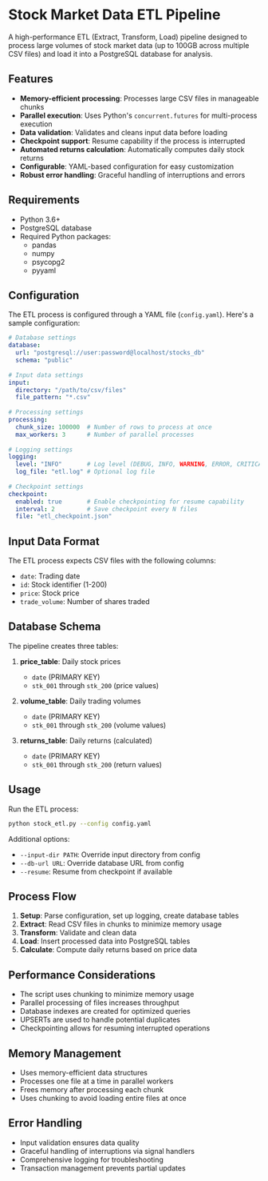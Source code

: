 # Stock Market Data ETL Pipeline

A high-performance ETL (Extract, Transform, Load) pipeline designed to process large volumes of stock market data (up to 100GB across multiple CSV files) and load it into a PostgreSQL database for analysis.

## Features

- **Memory-efficient processing**: Processes large CSV files in manageable chunks
- **Parallel execution**: Uses Python's `concurrent.futures` for multi-process execution
- **Data validation**: Validates and cleans input data before loading
- **Checkpoint support**: Resume capability if the process is interrupted
- **Automated returns calculation**: Automatically computes daily stock returns
- **Configurable**: YAML-based configuration for easy customization
- **Robust error handling**: Graceful handling of interruptions and errors

## Requirements

- Python 3.6+
- PostgreSQL database
- Required Python packages:
  - pandas
  - numpy
  - psycopg2
  - pyyaml

## Configuration

The ETL process is configured through a YAML file (`config.yaml`). Here's a sample configuration:

```yaml
# Database settings
database:
  url: "postgresql://user:password@localhost/stocks_db"
  schema: "public"
  
# Input data settings
input:
  directory: "/path/to/csv/files"
  file_pattern: "*.csv"
  
# Processing settings
processing:
  chunk_size: 100000  # Number of rows to process at once
  max_workers: 3      # Number of parallel processes
  
# Logging settings
logging:
  level: "INFO"       # Log level (DEBUG, INFO, WARNING, ERROR, CRITICAL)
  log_file: "etl.log" # Optional log file
  
# Checkpoint settings
checkpoint:
  enabled: true       # Enable checkpointing for resume capability
  interval: 2         # Save checkpoint every N files
  file: "etl_checkpoint.json"
```

## Input Data Format

The ETL process expects CSV files with the following columns:
- `date`: Trading date
- `id`: Stock identifier (1-200)
- `price`: Stock price
- `trade_volume`: Number of shares traded

## Database Schema

The pipeline creates three tables:

1. **price_table**: Daily stock prices
   - `date` (PRIMARY KEY)
   - `stk_001` through `stk_200` (price values)

2. **volume_table**: Daily trading volumes
   - `date` (PRIMARY KEY)
   - `stk_001` through `stk_200` (volume values)

3. **returns_table**: Daily returns (calculated)
   - `date` (PRIMARY KEY)
   - `stk_001` through `stk_200` (return values)

## Usage

Run the ETL process:

```bash
python stock_etl.py --config config.yaml
```

Additional options:
- `--input-dir PATH`: Override input directory from config
- `--db-url URL`: Override database URL from config
- `--resume`: Resume from checkpoint if available

## Process Flow

1. **Setup**: Parse configuration, set up logging, create database tables
2. **Extract**: Read CSV files in chunks to minimize memory usage
3. **Transform**: Validate and clean data
4. **Load**: Insert processed data into PostgreSQL tables
5. **Calculate**: Compute daily returns based on price data

## Performance Considerations

- The script uses chunking to minimize memory usage
- Parallel processing of files increases throughput
- Database indexes are created for optimized queries
- UPSERTs are used to handle potential duplicates
- Checkpointing allows for resuming interrupted operations

## Memory Management

- Uses memory-efficient data structures
- Processes one file at a time in parallel workers
- Frees memory after processing each chunk
- Uses chunking to avoid loading entire files at once
  
## Error Handling

- Input validation ensures data quality
- Graceful handling of interruptions via signal handlers
- Comprehensive logging for troubleshooting
- Transaction management prevents partial updates

